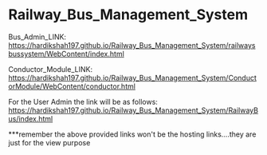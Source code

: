 # Railway_Bus_Management_System

Bus_Admin_LINK:
https://hardikshah197.github.io/Railway_Bus_Management_System/railwaysbussystem/WebContent/index.html

Conductor_Module_LINK:
https://hardikshah197.github.io/Railway_Bus_Management_System/ConductorModule/WebContent/conductor.html

For the User Admin the link will be as follows:
https://hardikshah197.github.io/Railway_Bus_Management_System/RailwayBus/index.html





***remember the above provided links won't be the hosting links....they are just for the view purpose
